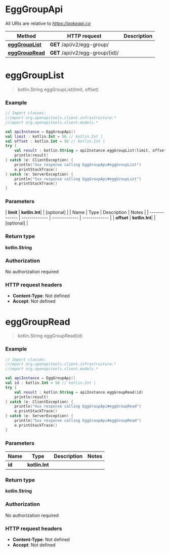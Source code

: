 # EggGroupApi

All URIs are relative to *https://pokeapi.co*

| Method | HTTP request | Description |
| ------------- | ------------- | ------------- |
| [**eggGroupList**](EggGroupApi.md#eggGroupList) | **GET** /api/v2/egg-group/ |  |
| [**eggGroupRead**](EggGroupApi.md#eggGroupRead) | **GET** /api/v2/egg-group/{id}/ |  |


<a id="eggGroupList"></a>
# **eggGroupList**
> kotlin.String eggGroupList(limit, offset)



### Example
```kotlin
// Import classes:
//import org.openapitools.client.infrastructure.*
//import org.openapitools.client.models.*

val apiInstance = EggGroupApi()
val limit : kotlin.Int = 56 // kotlin.Int | 
val offset : kotlin.Int = 56 // kotlin.Int | 
try {
    val result : kotlin.String = apiInstance.eggGroupList(limit, offset)
    println(result)
} catch (e: ClientException) {
    println("4xx response calling EggGroupApi#eggGroupList")
    e.printStackTrace()
} catch (e: ServerException) {
    println("5xx response calling EggGroupApi#eggGroupList")
    e.printStackTrace()
}
```

### Parameters
| **limit** | **kotlin.Int**|  | [optional] |
| Name | Type | Description  | Notes |
| ------------- | ------------- | ------------- | ------------- |
| **offset** | **kotlin.Int**|  | [optional] |

### Return type

**kotlin.String**

### Authorization

No authorization required

### HTTP request headers

 - **Content-Type**: Not defined
 - **Accept**: Not defined

<a id="eggGroupRead"></a>
# **eggGroupRead**
> kotlin.String eggGroupRead(id)



### Example
```kotlin
// Import classes:
//import org.openapitools.client.infrastructure.*
//import org.openapitools.client.models.*

val apiInstance = EggGroupApi()
val id : kotlin.Int = 56 // kotlin.Int | 
try {
    val result : kotlin.String = apiInstance.eggGroupRead(id)
    println(result)
} catch (e: ClientException) {
    println("4xx response calling EggGroupApi#eggGroupRead")
    e.printStackTrace()
} catch (e: ServerException) {
    println("5xx response calling EggGroupApi#eggGroupRead")
    e.printStackTrace()
}
```

### Parameters
| Name | Type | Description  | Notes |
| ------------- | ------------- | ------------- | ------------- |
| **id** | **kotlin.Int**|  | |

### Return type

**kotlin.String**

### Authorization

No authorization required

### HTTP request headers

 - **Content-Type**: Not defined
 - **Accept**: Not defined

